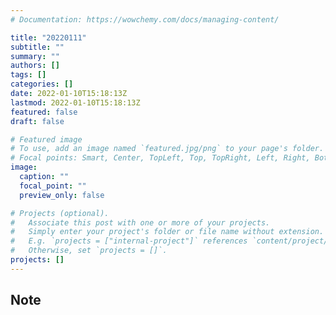 ```yaml
---
# Documentation: https://wowchemy.com/docs/managing-content/

title: "20220111"
subtitle: ""
summary: ""
authors: []
tags: []
categories: []
date: 2022-01-10T15:18:13Z
lastmod: 2022-01-10T15:18:13Z
featured: false
draft: false

# Featured image
# To use, add an image named `featured.jpg/png` to your page's folder.
# Focal points: Smart, Center, TopLeft, Top, TopRight, Left, Right, BottomLeft, Bottom, BottomRight.
image:
  caption: ""
  focal_point: ""
  preview_only: false

# Projects (optional).
#   Associate this post with one or more of your projects.
#   Simply enter your project's folder or file name without extension.
#   E.g. `projects = ["internal-project"]` references `content/project/deep-learning/index.md`.
#   Otherwise, set `projects = []`.
projects: []
---
```


## Note

